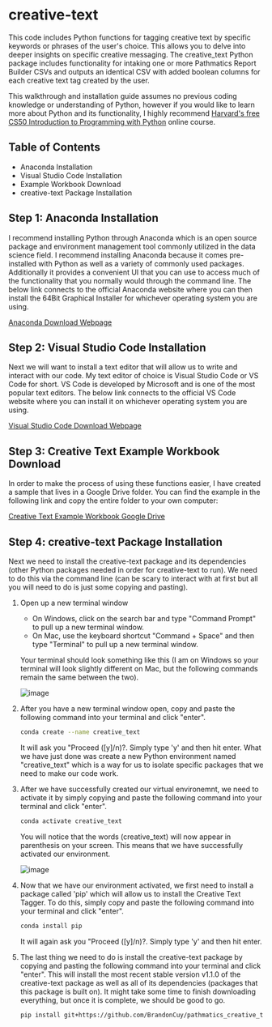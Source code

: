 # creative-text

This code includes Python functions for tagging creative text by specific keywords or phrases of the user's choice. This allows you to delve into deeper insights on specific creative messaging. 
The creative_text Python package includes functionality for intaking one or more Pathmatics Report Builder CSVs and outputs an identical CSV with added boolean columns for each creative text tag created by the user. 

This walkthrough and installation guide assumes no previous coding knowledge or understanding of Python, however if you would like to learn more about Python and its functionality, I highly recommend [Harvard's free CS50 Introduction to Programming with Python](https://www.edx.org/learn/python/harvard-university-cs50-s-introduction-to-programming-with-python) online course.

## Table of Contents

- Anaconda Installation
- Visual Studio Code Installation
- Example Workbook Download
- creative-text Package Installation

## Step 1: Anaconda Installation

I recommend installing Python through Anaconda which is an open source package and environment management tool commonly utilized in the data science field. I recommend installing Anaconda because it comes pre-installed with Python as well as a variety of commonly used packages. Additionally it provides a convenient UI that you can use to access much of the functionality that you normally would through the command line. The below link connects to the official Anaconda website where you can then install the 64Bit Graphical Installer for whichever operating system you are using.

[Anaconda Download Webpage](https://www.anaconda.com/download#downloads)

## Step 2: Visual Studio Code Installation

Next we will want to install a text editor that will allow us to write and interact with our code. My text editor of choice is Visual Studio Code or VS Code for short. VS Code is developed by Microsoft and is one of the most popular text editors. The below link connects to the official VS Code website where you can install it on whichever operating system you are using.

[Visual Studio Code Download Webpage](https://code.visualstudio.com/Download)

## Step 3: Creative Text Example Workbook Download

In order to make the process of using these functions easier, I have created a sample that lives in a Google Drive folder. You can find the example in the following link and copy the entire folder to your own computer:

[Creative Text Example Workbook Google Drive](https://drive.google.com/drive/folders/1wZpnN7AM1UlJ8BVbpq2RHduL73Pm-_Zl?usp=drive_link)

## Step 4: creative-text Package Installation

Next we need to install the creative-text package and its dependencies (other Python packages needed in order for creative-text to run). We need to do this via the command line (can be scary to interact with at first but all you will need to do is just some copying and pasting).

1. Open up a new terminal window

   - On Windows, click on the search bar and type "Command Prompt" to pull up a new terminal window.
   - On Mac, use the keyboard shortcut "Command + Space" and then type "Terminal" to pull up a new terminal window.

   Your terminal should look something like this (I am on Windows so your terminal will look slightly different on Mac, but the following commands remain the same between the two).

   ![image](https://github.com/BrandonCuy/pathmatics_creative_text_tagger_v2/assets/73131313/814f7620-3cab-4fa0-b9fb-43cb4cf72e83)

2. After you have a new terminal window open, copy and paste the following command into your terminal and click "enter".

    ```bash
    conda create --name creative_text
    ```

    It will ask you "Proceed ([y]/n)?. Simply type 'y' and then hit enter. What we have just done was create a new Python environment named "creative_text" which is a way for us to isolate specific packages that we need to make our code work.

3. After we have successfully created our virtual environemnt, we need to activate it by simply copying and paste the following command into your terminal and click "enter".

    ```bash
    conda activate creative_text
    ```

    You will notice that the words (creative_text) will now appear in parenthesis on your screen. This means that we have successfully activated our environment.

    ![image](https://github.com/BrandonCuy/pathmatics_creative_text_tagger_v2/assets/73131313/3a3d5ff4-370f-47f5-84d5-77ad255f7aa0)

4. Now that we have our environment activated, we first need to install a package called 'pip' which will allow us to install the Creative Text Tagger. To do this, simply copy and paste the following command into your terminal and click "enter".

    ```bash
    conda install pip
    ```

    It will again ask you "Proceed ([y]/n)?. Simply type 'y' and then hit enter.
   
5. The last thing we need to do is install the creative-text package by copying and pasting the following command into your terminal and click "enter". This will install the most recent stable version v1.1.0 of the creative-text package as well as all of its dependencies (packages that this package is built on). It might take some time to finish downloading everything, but once it is complete, we should be good to go.

    ```bash
    pip install git+https://github.com/BrandonCuy/pathmatics_creative_text_tagger_v2.git@v1.1.0
    ```
